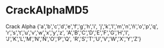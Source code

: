 # CrackAlphaMD5
Crack Alpha 
              {'a','b','c','d','e','f','g','h','i',
							'j','k','l','m','n','ñ','o','p','q',
							'r','s','t','u','v','w','x','y','z',
							'A','B','C','D','E','F','G','H','I',
							'J','K','L','M','N','Ñ','O','P','Q',
							'R','S','T','U','V','W','X','Y','Z'}
